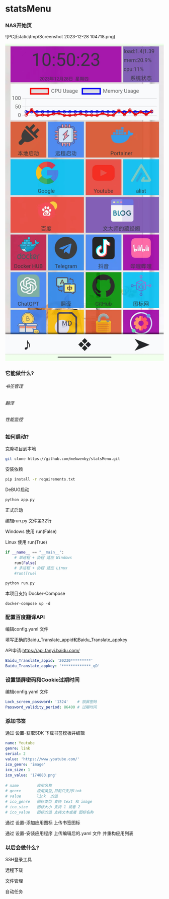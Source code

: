 # statsMenu
### NAS开始页

![PC](static\tmp\Screenshot 2023-12-28 104718.png)

![移动端](static\tmp\20231228105102.jpg)

### 它能做什么?

###### 书签管理
###### 翻译
###### 性能监控

### 如何启动?

克隆项目到本地

```bash
git clone https://github.com/mekwenby/statsMenu.git
```

安装依赖

```bash
pip install -r requirements.txt
```

DeBUG启动

```bash
python app.py
```

正式启动

编辑run.py 文件第32行

Windows 使用 run(False)

Linux 使用 run(True)

```python
if __name__ == "__main__":
    # 单进程 + 协程 适应 Windows
    run(False)
    # 多进程 + 协程 适应 Linux
    #run(True)
```

```bash
python run.py
```

本项目支持 Docker-Compose

```
docker-compose up -d
```



### 配置百度翻译API

编辑config.yaml 文件

填写正确的Baidu_Translate_appid和Baidu_Translate_appkey

API申请:https://api.fanyi.baidu.com/

```yaml
Baidu_Translate_appid: '20230*********'
Baidu_Translate_appkey: '*************_qD'
```



### 设置锁屏密码和Cookie过期时间

编辑config.yaml 文件

```yaml
Lock_screen_password: '1324'	# 锁屏密码
Password_validity_period: 86400	# 过期时间
```

### 添加书签

通过 设置-获取SDK 下载书签模板并编辑

```yaml
name: Youtube
genre: link
serial: 2
value: 'https://www.youtube.com/'
ico_genre: 'image'
ico_size: 1
ico_value: '174883.png'

# name        应用名称
# genre       应用类型,目前只支持link
# value       link  的值
# ico_genre   图标类型 支持 text 和 image
# ico_size    图标大小 支持 1 或者 2
# ico_value   图标的值 支持文本或者 图标名称
```

通过 设置-添加应用图标 上传书签图标

通过 设置-安装应用程序 上传编辑后的.yaml 文件 并重构应用列表

### 以后会做什么?

SSH登录工具

远程下载

文件管理

自动任务